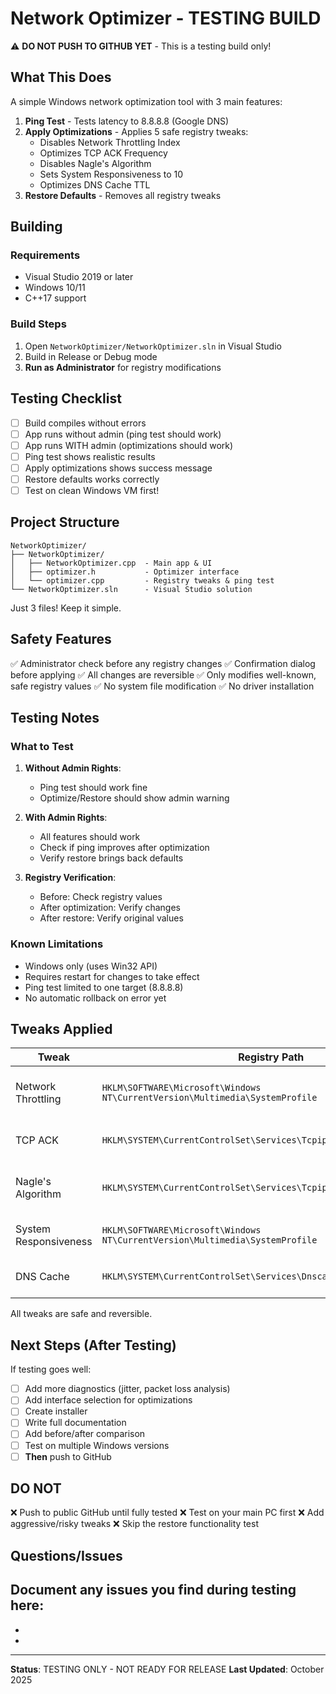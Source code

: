 # Network Optimizer - TESTING BUILD

⚠️ **DO NOT PUSH TO GITHUB YET** - This is a testing build only!

## What This Does

A simple Windows network optimization tool with 3 main features:

1. **Ping Test** - Tests latency to 8.8.8.8 (Google DNS)
2. **Apply Optimizations** - Applies 5 safe registry tweaks:
   - Disables Network Throttling Index
   - Optimizes TCP ACK Frequency
   - Disables Nagle's Algorithm
   - Sets System Responsiveness to 10
   - Optimizes DNS Cache TTL
3. **Restore Defaults** - Removes all registry tweaks

## Building

### Requirements
- Visual Studio 2019 or later
- Windows 10/11
- C++17 support

### Build Steps
1. Open `NetworkOptimizer/NetworkOptimizer.sln` in Visual Studio
2. Build in Release or Debug mode
3. **Run as Administrator** for registry modifications

## Testing Checklist

- [ ] Build compiles without errors
- [ ] App runs without admin (ping test should work)
- [ ] App runs WITH admin (optimizations should work)
- [ ] Ping test shows realistic results
- [ ] Apply optimizations shows success message
- [ ] Restore defaults works correctly
- [ ] Test on clean Windows VM first!

## Project Structure

```
NetworkOptimizer/
├── NetworkOptimizer/
│   ├── NetworkOptimizer.cpp  - Main app & UI
│   ├── optimizer.h           - Optimizer interface
│   └── optimizer.cpp         - Registry tweaks & ping test
└── NetworkOptimizer.sln      - Visual Studio solution
```

Just 3 files! Keep it simple.

## Safety Features

✅ Administrator check before any registry changes
✅ Confirmation dialog before applying
✅ All changes are reversible
✅ Only modifies well-known, safe registry values
✅ No system file modification
✅ No driver installation

## Testing Notes

### What to Test
1. **Without Admin Rights**:
   - Ping test should work fine
   - Optimize/Restore should show admin warning

2. **With Admin Rights**:
   - All features should work
   - Check if ping improves after optimization
   - Verify restore brings back defaults

3. **Registry Verification**:
   - Before: Check registry values
   - After optimization: Verify changes
   - After restore: Verify original values

### Known Limitations
- Windows only (uses Win32 API)
- Requires restart for changes to take effect
- Ping test limited to one target (8.8.8.8)
- No automatic rollback on error yet

## Tweaks Applied

| Tweak | Registry Path | Value | Effect |
|-------|--------------|-------|--------|
| Network Throttling | `HKLM\SOFTWARE\Microsoft\Windows NT\CurrentVersion\Multimedia\SystemProfile` | NetworkThrottlingIndex = 0xFFFFFFFF | Disables multimedia network throttling |
| TCP ACK | `HKLM\SYSTEM\CurrentControlSet\Services\Tcpip\Parameters\Interfaces` | TcpAckFrequency = 1 | Reduces delayed ACK timer |
| Nagle's Algorithm | `HKLM\SYSTEM\CurrentControlSet\Services\Tcpip\Parameters` | TcpNoDelay = 1 | Disables Nagle (better for gaming) |
| System Responsiveness | `HKLM\SOFTWARE\Microsoft\Windows NT\CurrentVersion\Multimedia\SystemProfile` | SystemResponsiveness = 10 | Prioritizes foreground apps |
| DNS Cache | `HKLM\SYSTEM\CurrentControlSet\Services\Dnscache\Parameters` | MaxCacheTtl = 86400 | 24-hour DNS cache |

All tweaks are safe and reversible.

## Next Steps (After Testing)

If testing goes well:
- [ ] Add more diagnostics (jitter, packet loss analysis)
- [ ] Add interface selection for optimizations
- [ ] Create installer
- [ ] Write full documentation
- [ ] Add before/after comparison
- [ ] Test on multiple Windows versions
- [ ] **Then** push to GitHub

## DO NOT

❌ Push to public GitHub until fully tested
❌ Test on your main PC first
❌ Add aggressive/risky tweaks
❌ Skip the restore functionality test

## Questions/Issues

Document any issues you find during testing here:
-
-
-

---

**Status**: TESTING ONLY - NOT READY FOR RELEASE
**Last Updated**: October 2025
